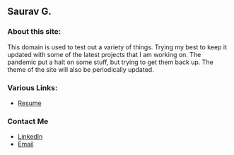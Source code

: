 ## Saurav G.

### About this site:
This domain is used to test out a variety of things. Trying my best to keep it updated with some of the latest projects that I am working on. The pandemic put a halt on some stuff, but trying to get them back up. The theme of the site will also be periodically updated. 

### Various Links:
* [Resume](#)

### Contact Me
* [LinkedIn](https://www.linkedin.com/in/nepsaurav/)
&nbsp;&nbsp;
* [Email](mailto:bloggerguy.saurav158@gmail.com)
